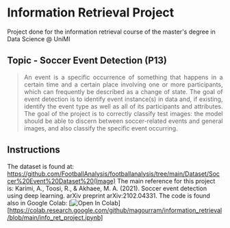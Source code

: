 # Information Retrieval Project

Project done for the information retrieval course of the master's degree in Data Science @ UniMI

## Topic - Soccer Event Detection (P13)

> <p align="justify"> An event is a specific occurrence of something that happens in a certain time and a certain place involving one or more participants, which can frequently be described as a change of state. The goal of event detection is to identify event instance(s) in data and, if existing, identify the event type as well as all of its participants and attributes. The goal of the project is to correctly classify test images: the model should be able to discern between soccer-related events and general images, and also classify the specific event occurring.</p>

## Instructions

The dataset is found at: https://github.com/FootballAnalysis/footballanalysis/tree/main/Dataset/Soccer%20Event%20Dataset%20(Image)
The main reference for this project is: Karimi, A., Toosi, R., & Akhaee, M. A. (2021). Soccer event detection using deep learning. arXiv preprint arXiv:2102.04331.
The code is found also in Google Colab: [![Open In Colab](https://colab.research.google.com/assets/colab-badge.svg)][https://colab.research.google.com/github/magourram/information_retrieval/blob/main/info_ret_project.ipynb]
